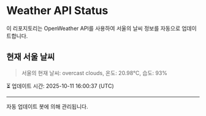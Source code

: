 
# Weather API Status

이 리포지토리는 OpenWeather API를 사용하여 서울의 날씨 정보를 자동으로 업데이트합니다.

## 현재 서울 날씨
> 서울의 현재 날씨: overcast clouds, 온도: 20.98°C, 습도: 93%

⏳ 업데이트 시간: 2025-10-11 16:00:37 (UTC)

---
자동 업데이트 봇에 의해 관리됩니다.
